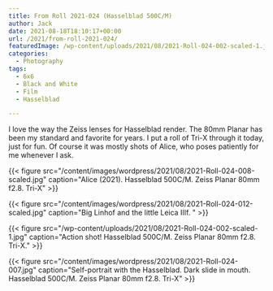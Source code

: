 ```yaml
---
title: From Roll 2021-024 (Hasselblad 500C/M)
author: Jack
date: 2021-08-18T18:10:17+00:00
url: /2021/from-roll-2021-024/
featuredImage: /wp-content/uploads/2021/08/2021-Roll-024-002-scaled-1.jpg
categories:
  - Photography
tags:
  - 6x6
  - Black and White
  - Film
  - Hasselblad

---
```



I love the way the Zeiss lenses for Hasselblad render. The 80mm Planar has been my standard and favorite for years. I put a roll of Tri-X through it today, just for fun. Of course it was mostly shots of Alice, who poses patiently for me whenever I ask.

{{< figure src="/content/images/wordpress/2021/08/2021-Roll-024-008-scaled.jpg" caption="Alice (2021). Hasselblad 500C/M. Zeiss Planar 80mm f2.8. Tri-X" >}}

{{< figure src="/content/images/wordpress/2021/08/2021-Roll-024-012-scaled.jpg" caption="Big Linhof and the little Leica IIIf. " >}}

{{< figure src="/wp-content/uploads/2021/08/2021-Roll-024-002-scaled-1.jpg" caption="Action shot! Hasselblad 500C/M. Zeiss Planar 80mm f2.8. Tri-X." >}}

{{< figure src="/content/images/wordpress/2021/08/2021-Roll-024-007.jpg" caption="Self-portrait with the Hasselblad. Dark slide in mouth. Hasselblad 500C/M. Zeiss Planar 80mm f2.8. Tri-X" >}}


<!--kg-card-end: html-->